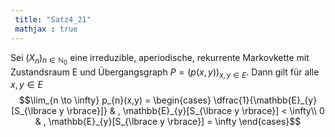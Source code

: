 ```yaml
---
 title: "Satz4_21"
 mathjax : true
---
```

Sei $(X_{n})_{n \in \mathbb{N}_{0}}$ eine irreduzible, aperiodische,
rekurrente Markovkette mit Zustandsraum E und Übergangsgraph
$P = (p(x,y))_{x,y \in E}$. Dann gilt für alle $x,y \in E$
$$\lim_{n \to \infty} p_{n}(x,y) =
\begin{cases}
\dfrac{1}{\mathbb{E}_{y}[S_{\lbrace y \rbrace}]} & , \mathbb{E}_{y}[S_{\lbrace y \rbrace}] < \infty\\
0 & , \mathbb{E}_{y}[S_{\lbrace y \rbrace}] = \infty 
\end{cases}$$
